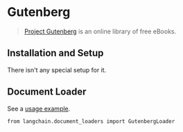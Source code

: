 Gutenberg
=========

> [Project Gutenberg](https://www.gutenberg.org/about/) is an online library of free eBooks.

Installation and Setup[](#installation-and-setup "Direct link to Installation and Setup")
------------------------------------------------------------------------------------------

There isn't any special setup for it.

Document Loader[](#document-loader "Direct link to Document Loader")
---------------------------------------------------------------------

See a [usage example](/docs/integrations/document_loaders/gutenberg).

    from langchain.document_loaders import GutenbergLoader